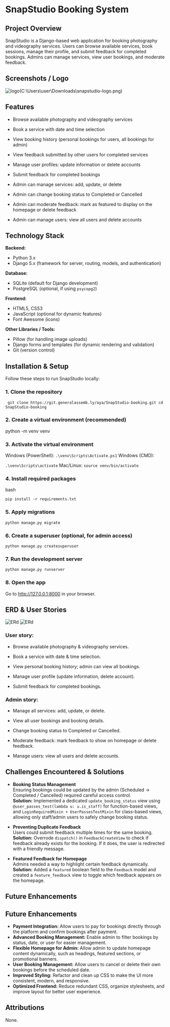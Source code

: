 # SnapStudio Booking System

## Project Overview
SnapStudio is a Django-based web application for booking photography and videography services. Users can browse available services, book sessions, manage their profile, and submit feedback for completed bookings. Admins can manage services, view user bookings, and moderate feedback.

## Screenshots / Logo
![logo](.\images\snapstudio.png)(C:\Users\user\Downloads\snapstudio-logo.png)


## Features
- Browse available photography and videography services

- Book a service with date and time selection

- View booking history (personal bookings for users, all bookings for admin)

- View feedback submitted by other users for completed services

- Manage user profiles: update information or delete accounts

- Submit feedback for completed bookings

- Admin can manage services: add, update, or delete

- Admin can change booking status to Completed or Cancelled

- Admin can moderate feedback: mark as featured to display on the homepage or delete feedback

- Admin can manage users: view all users and delete accounts

## Technology Stack
**Backend:**  
- Python 3.x  
- Django 5.x (framework for server, routing, models, and authentication)  

**Database:**  
- SQLite (default for Django development)  
- PostgreSQL (optional, if using `psycopg2`)  

**Frontend:**  
- HTML5, CSS3  
- JavaScript (optional for dynamic features)  
- Font Awesome (icons)  

**Other Libraries / Tools:**  
- Pillow (for handling image uploads)  
- Django forms and templates (for dynamic rendering and validation)  
- Git (version control)


## Installation & Setup

Follow these steps to run SnapStudio locally:

### 1. Clone the repository

`
git clone https://git.generalassemb.ly/aya/SnapStudio-booking.git
cd SnapStudio-booking`

### 2. Create a virtual environment (recommended)


python -m venv venv
### 3. Activate the virtual environment
Windows (PowerShell):
`.\venv\Scripts\Activate.ps1`
Windows (CMD):

`.\venv\Scripts\activate`
Mac/Linux:
`source venv/bin/activate`
### 4. Install required packages
bash

`pip install -r requirements.txt`
### 5. Apply migrations

`python manage.py migrate`
### 6. Create a superuser (optional, for admin access)

`python manage.py createsuperuser`
### 7. Run the development server


`python manage.py runserver`
### 8. Open the app
Go to http://127.0.0.1:8000 in your browser.

## ERD & User Stories

![ERd](.\images\ERD(dark).png)
![ERd](.\images\ERD(light).png)
### User story:

- Browse available photography & videography services.

- Book a service with date & time selection.

- View personal booking history; admin can view all bookings.

- Manage user profile (update information, delete account).

- Submit feedback for completed bookings.

### Admin story:

- Manage all services: add, update, or delete.

- View all user bookings and booking details.

- Change booking status to Completed or Cancelled.

- Moderate feedback: mark feedback to show on homepage or delete feedback.

- Manage users: view all users and delete accounts.

## Challenges Encountered & Solutions

- **Booking Status Management**  
  Ensuring bookings could be updated by the admin (Scheduled → Completed / Cancelled) required careful access control.  
  **Solution:** Implemented a dedicated `update_booking_status` view using `@user_passes_test(lambda u: u.is_staff)` for function-based views, and `LoginRequiredMixin + UserPassesTestMixin` for class-based views, allowing only staff/admin users to safely change booking status.

- **Preventing Duplicate Feedback**  
  Users could submit feedback multiple times for the same booking.  
  **Solution:** Overrode `dispatch()` in `FeedbackCreateView` to check if feedback already exists for the booking. If it does, the user is redirected with a friendly message.

- **Featured Feedback for Homepage**  
  Admins needed a way to highlight certain feedback dynamically.  
  **Solution:** Added a `featured` boolean field to the `Feedback` model and created a `feature_feedback` view to toggle which feedback appears on the homepage.

## Future Enhancements
## Future Enhancements

- **Payment Integration:** Allow users to pay for bookings directly through the platform and confirm bookings after payment.  
- **Advanced Booking Management:** Enable admin to filter bookings by status, date, or user for easier management.  
- **Flexible Homepage for Admin:** Allow admin to update homepage content dynamically, such as headings, featured sections, or promotional banners.  
- **User Booking Management:** Allow users to cancel or delete their own bookings before the scheduled date.  
- **Improved Styling:** Refactor and clean up CSS to make the UI more consistent, modern, and responsive.  
- **Optimized Frontend:** Reduce redundant CSS, organize stylesheets, and improve layout for better user experience.  


## Attributions
None.
